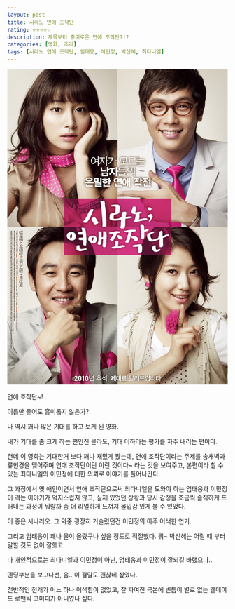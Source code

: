 ```yaml
---
layout: post
title: 시라노 연애 조작단
rating: ⭐️⭐️⭐️⭐️☆
description: 제목부터 흥미로운 연애 조작단?!?
categories: [영화, 추리]
tags: [시라노 연애 조작단, 엄태웅, 이민정, 박신혜, 최다니엘]
---
```


![시라노 연애 조작단](../../images/2010/cyrano.jpg)

연애 조작단~!

이름만 들어도 흥미롭지 않은가?

나 역시 꽤나 많은 기대를 하고 보게 된 영화. 

내가 기대를 좀 크게 하는 편인진 몰라도, 기대 이하라는 평가를 자주 내리는 편이다.


헌데 이 영화는 기대한거 보다 꽤나 재밌게 봤는데, 연애 조작단이라는 주제를 송새벽과 류현경을 맺어주며 연애 조작단이란 이런 것이다~ 라는 것을 보여주고,  본편이라 할 수 있는 최다니엘의 이민정에 대한 의뢰로 이야기를 풀어나간다.



그 과정에서 옛 애인이면서 연애 조작단으로써 최다니엘을 도와야 하는 엄태웅과 이민정이 겪는 이야기가 억지스럽지 않고, 실제 있었던 상황과 당시 감정을 조금씩 솔직하게 드러내는 과정이 뭐랄까 좀 더 리얼하게 느껴져 몰입감 있게 볼 수 있었다.

이 좋은 시나리오. 그 와중 굉장히 거슬렸던건 이민정의 아주 어색한 연기.

그리고 엄태웅이 꽤나 물이 올랐구나 싶을 정도로 적절했다. 뭐~ 박신혜는 어릴 때 부터 말할 것도 없이 잘했고.



나 개인적으로는 최다니엘과 이민정이 아닌, 엄태웅과 이민정이 잘되길 바랬으나..

엔딩부분을 보고나선, 음.. 이 결말도 괜찮네 싶었다.


전반적인 전개가 어느 하나 어색함이 없었고, 잘 짜여진 극본에 빈틈이 별로 없는 웰메이드 로맨틱 코미디가 아니였나 싶다.
